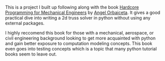 This is a project I built up following along with the book [Hardcore Programming for Mechanical Engineers](https://www.hardcoreprogramming.dev/) by [Angel Orbaiceta](https://github.com/angelsolaorbaiceta). It gives a good practical dive into writing a 2d truss solver in python without using any external packages. 

I highly reccomend this book for those with a mechanical, aerospace, or civil engineering background looking to get more acquainted with python and gain better exposure to computation modeling concepts. This book even goes into testing concepts which is a topic that many python tutorial books seem to leave out. 
